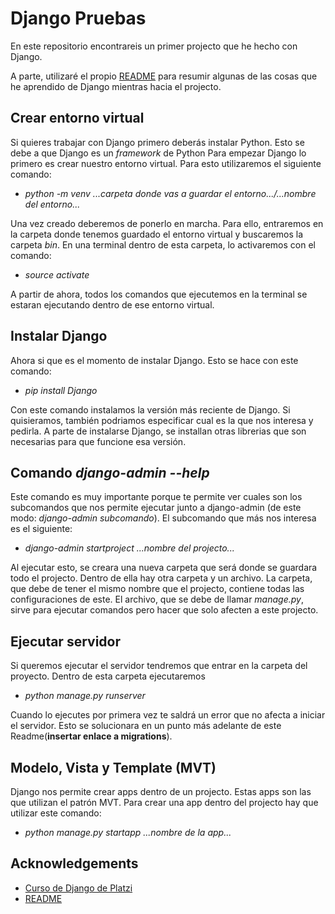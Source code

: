 # Django Pruebas

En este repositorio encontrareis un primer projecto que he hecho con Django.

A parte, utilizaré el propio [README](https://github.com/VictorAndujarTerron-github/Django-Prueba/new/main?filename=README.md) para resumir algunas de las cosas que he aprendido de Django mientras hacia el projecto.

## Crear entorno virtual
Si quieres trabajar con Django primero deberás instalar Python. Esto se debe a que Django es un *framework* de Python
Para empezar Django lo primero es crear nuestro entorno virtual. Para esto utilizaremos el siguiente comando:

- *python -m venv ...carpeta donde vas a guardar el entorno.../...nombre del entorno...*

Una vez creado deberemos de ponerlo en marcha. Para ello, entraremos en la carpeta donde tenemos guardado el entorno virtual y buscaremos la carpeta *bin*. En una terminal dentro de esta carpeta, lo activaremos con el comando:

- *source activate*

A partir de ahora, todos los comandos que ejecutemos en la terminal se estaran ejecutando dentro de ese entorno virtual.

## Instalar Django
Ahora si que es el momento de instalar Django. Esto se hace con este comando:

- *pip install Django*

Con este comando instalamos la versión más reciente de Django. Si quisieramos, también podriamos especificar cual es la que nos interesa y pedirla. A parte de instalarse Django, se installan otras librerias que son necesarias para que funcione esa versión.

## Comando *django-admin --help*
Este comando es muy importante porque te permite ver cuales son los subcomandos que nos permite ejecutar junto a django-admin (de este modo: *django-admin subcomando*). El subcomando que más nos interesa es el  siguiente:

- *django-admin startproject ...nombre del projecto...*

Al ejecutar esto, se creara una nueva carpeta que será donde se guardara todo el projecto. Dentro de ella hay otra carpeta y un archivo. La carpeta, que debe de tener el mismo nombre que el projecto, contiene todas las configuraciones de este. El archivo, que se debe de llamar *manage.py*, sirve para ejecutar comandos pero hacer que solo afecten a este projecto.

## Ejecutar servidor
Si queremos ejecutar el servidor tendremos que entrar en la carpeta del proyecto. Dentro de esta carpeta ejecutaremos

- *python manage.py runserver*

Cuando lo ejecutes por primera vez te saldrá un error que no afecta a iniciar el servidor. Esto se solucionara en un punto más adelante de este Readme(**insertar enlace a migrations**).

## Modelo, Vista y Template (MVT)
Django nos permite crear apps dentro de un projecto. Estas apps son las que utilizan el patrón MVT. Para crear una app dentro del projecto hay que utilizar este comando:

- *python manage.py startapp ...nombre de la app...*



## Acknowledgements

 - [Curso de Django de Platzi](https://platzi.com/cursos/django/)
 - [README](https://github.com/VictorAndujarTerron-github/Django-Prueba/new/main?filename=README.md)
